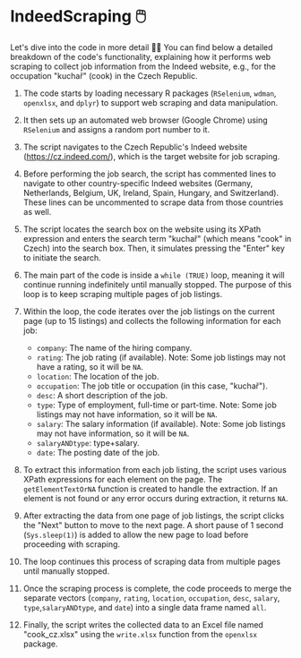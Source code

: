 # IndeedScraping 🖱️
Let's dive into the code in more detail 🕵️‍♀️
You can find below a detailed breakdown of the code's functionality, explaining how it performs web scraping to collect job information from the Indeed website, e.g., for the occupation "kuchař" (cook) in the Czech Republic.


1. The code starts by loading necessary R packages (`RSelenium`, `wdman`, `openxlsx`, and `dplyr`) to support web scraping and data manipulation.

2. It then sets up an automated web browser (Google Chrome) using `RSelenium` and assigns a random port number to it.

3. The script navigates to the Czech Republic's Indeed website (https://cz.indeed.com/), which is the target website for job scraping.

4. Before performing the job search, the script has commented lines to navigate to other country-specific Indeed websites (Germany, Netherlands, Belgium, UK, Ireland, Spain, Hungary, and Switzerland). These lines can be uncommented to scrape data from those countries as well.

5. The script locates the search box on the website using its XPath expression and enters the search term "kuchař" (which means "cook" in Czech) into the search box. Then, it simulates pressing the "Enter" key to initiate the search.

6. The main part of the code is inside a `while (TRUE)` loop, meaning it will continue running indefinitely until manually stopped. The purpose of this loop is to keep scraping multiple pages of job listings.

7. Within the loop, the code iterates over the job listings on the current page (up to 15 listings) and collects the following information for each job:

   - `company`: The name of the hiring company.
   - `rating`: The job rating (if available). Note: Some job listings may not have a rating, so it will be `NA`.
   - `location`: The location of the job.
   - `occupation`: The job title or occupation (in this case, "kuchař").
   - `desc`: A short description of the job.
   - `type`: Type of employment, full-time or part-time. Note: Some job listings may not have information, so it will be `NA`.
   - `salary`: The salary information (if available). Note: Some job listings may not have information, so it will be `NA`.
   - `salaryANDtype`: type+salary. 
   - `date`: The posting date of the job.

8. To extract this information from each job listing, the script uses various XPath expressions for each element on the page. The `getElementTextOrNA` function is created to handle the extraction. If an element is not found or any error occurs during extraction, it returns `NA`.

9. After extracting the data from one page of job listings, the script clicks the "Next" button to move to the next page. A short pause of 1 second (`Sys.sleep(1)`) is added to allow the new page to load before proceeding with scraping.

10. The loop continues this process of scraping data from multiple pages until manually stopped.

11. Once the scraping process is complete, the code proceeds to merge the separate vectors (`company`, `rating`, `location`, `occupation`, `desc`, `salary`, `type`,`salaryANDtype`, and `date`) into a single data frame named `all`.

12. Finally, the script writes the collected data to an Excel file named "cook_cz.xlsx" using the `write.xlsx` function from the `openxlsx` package. 
